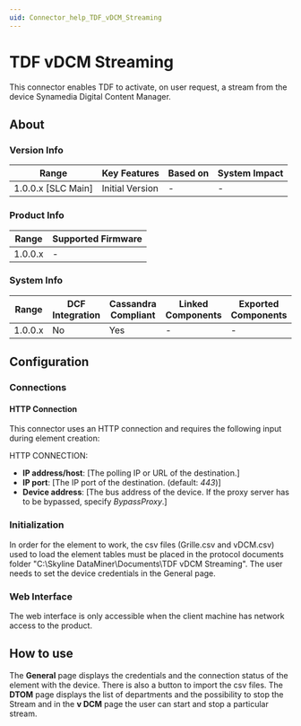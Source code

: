 ```yaml
---
uid: Connector_help_TDF_vDCM_Streaming
---
```


# TDF vDCM Streaming

This connector enables TDF to activate, on user request, a stream from the device Synamedia Digital Content Manager.
## About

### Version Info
| Range                | Key Features     | Based on     | System Impact     |
|----------------------|------------------|--------------|-------------------|
| 1.0.0.x \[SLC Main\] | Initial Version  | \-           | \-                |

### Product Info

| Range     | Supported Firmware     |
|-----------|------------------------|
| 1.0.0.x   | \-                     |

### System Info

| Range     | DCF Integration     | Cassandra Compliant     | Linked Components     | Exported Components     |
|-----------|---------------------|-------------------------|-----------------------|-------------------------|
| 1.0.0.x   | No                  | Yes                     | \-                    | \-                      |

## Configuration

### Connections

#### HTTP Connection

This connector uses an HTTP connection and requires the following input during element creation:

HTTP CONNECTION:

  - **IP address/host**: [The polling IP or URL of the destination.]
  - **IP port**: [The IP port of the destination. (default: *443*)]
  - **Device address**: [The bus address of the device. If the proxy server has to be bypassed, specify *BypassProxy*.]


### Initialization

In order for the element to work, the csv files (Grille.csv  and vDCM.csv) used to load the element tables must be placed in the protocol documents folder "C:\Skyline DataMiner\Documents\TDF vDCM Streaming".
The user needs to set the device credentials in the General page.

### Web Interface

The web interface is only accessible when the client machine has network access to the product.

## How to use

The **General** page displays the credentials and the connection status of the element with the device. There is also a button to import the csv files.
The **DTOM** page displays the list of departments and the possibility to stop the Stream  and in the **v DCM** page the user can start and stop a particular stream.
